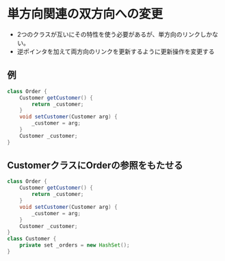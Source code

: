# 単方向関連の双方向への変更
* 2つのクラスが互いにその特性を使う必要があるが、単方向のリンクしかない。
* 逆ポインタを加えて両方向のリンクを更新するように更新操作を変更する

## 例
```java
class Order {
    Customer getCustomer() {
        return _customer;
    }
    void setCustomer(Customer arg) {
        _customer = arg;
    }
    Customer _customer;
}
```
## CustomerクラスにOrderの参照をもたせる
```java
class Order {
    Customer getCustomer() {
        return _customer;
    }
    void setCustomer(Customer arg) {
        _customer = arg;
    }
    Customer _customer;
}
class Customer {
    private set _orders = new HashSet();
}
```
